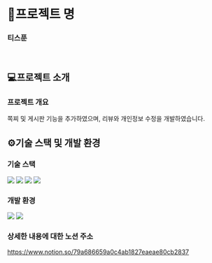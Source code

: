 # 📍프로젝트 명


### 티스푼

<br>

## 💻프로젝트 소개

### 프로젝트 개요
<p>쪽찌 및 게시판 기능을 추가하였으며, 리뷰와 개인정보 수정을 개발하였습니다.</p>


## ⚙기술 스택 및 개발 환경

### 기술 스택
<div>
   <img src="https://img.shields.io/badge/java-007396?style=for-the-badge&logo=java&logoColor=white"> 
   <img src="https://img.shields.io/badge/html5-E34F26?style=for-the-badge&logo=html5&logoColor=white"> 
   <img src="https://img.shields.io/badge/javascript-F7DF1E?style=for-the-badge&logo=javascript&logoColor=black"> 
   <img src="https://img.shields.io/badge/css-1572B6?style=for-the-badge&logo=css3&logoColor=white"> 
</div>

### 개발 환경
<div>
  <img src="https://img.shields.io/badge/-IntelliJ IDEA-000000?style=flat&logo=intellijidea&logoColor=white"/>
   <img src="https://img.shields.io/badge/-MariaDB-003545?style=flat&logo=mariadb&logoColor=white"/>
</div>


### 상세한 내용에 대한 노션 주소
<https://www.notion.so/79a686659a0c4ab1827eaeae80cb2837>
